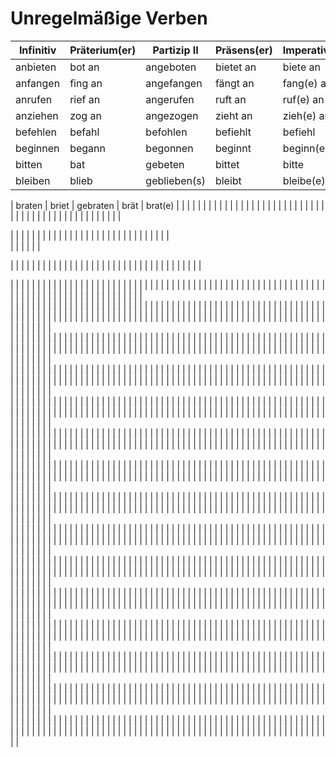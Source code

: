 # Unregelmäßige Verben

|**Infinitiv**|**Präterium(er)**|**Partizip II**|**Präsens(er)**|**Imperativ(du)**|   
|-------------|-----------------|---------------|---------------|-----------------|  
| anbieten    |   bot an        |  angeboten    |    bietet an  |    biete an     |   
|  anfangen           |    fing an             |    angefangen           |   fängt an            |  fang(e) an               |
|   anrufen          |     rief an            |      angerufen         |     ruft an          |      ruf(e) an           |
|    anziehen         |   zog an              |     angezogen          |    zieht an           |     zieh(e) an            |
|   befehlen          |    befahl             |    befohlen           |     befiehlt          |     befiehl            |
|   beginnen          |    begann             |    begonnen           |   beginnt            |        beginn(e)         |
|   bitten          |       bat          |     gebeten          |       bittet        |      bitte           |
|      bleiben       |   blieb              |     geblieben(s)          |   bleibt            |     bleibe(e)            |

|   braten          |    briet             |   gebraten            |    brät           |      brat(e)           |
|             |                 |               |               |                 |
|             |                 |               |               |                 |
|             |                 |               |               |                 |
|             |                 |               |               |                 |
|             |                 |               |               |                 |
|             |                 |               |               |                 |
|             |                 |               |               |                 |
|             |                 |               |               |                 |

|             |                 |               |               |                 |
|             |                 |               |               |                 |
|             |                 |               |               |                 |
|             |                 |               |               |                 |
|             |                 |               |               |                 |   
|             |                 |               |               |                 |

|             |                 |               |               |                 |
|             |                 |               |               |                 |
|             |                 |               |               |                 |
|             |                 |               |               |                 |
|             |                 |               |               |                 |
|             |                 |               |               |                 |

|             |                 |               |               |                 |
|             |                 |               |               |                 |
|             |                 |               |               |                 |
|             |                 |               |               |                 |
|             |                 |               |               |                 |
|             |                 |               |               |                 |
|             |                 |               |               |                 |
|             |                 |               |               |                 |
|             |                 |               |               |                 |
|             |                 |               |               |                 |
|             |                 |               |               |                 |
|             |                 |               |               |                 |
|             |                 |               |               |                 |
|             |                 |               |               |                 |   
|             |                 |               |               |                 |
|             |                 |               |               |                 |
|             |                 |               |               |                 |
|             |                 |               |               |                 |
|             |                 |               |               |                 |
|             |                 |               |               |                 |
|             |                 |               |               |                 |
|             |                 |               |               |                 |
|             |                 |               |               |                 |
|             |                 |               |               |                 |
|             |                 |               |               |                 |
|             |                 |               |               |                 |
|             |                 |               |               |                 |
|             |                 |               |               |                 |
|             |                 |               |               |                 |
|             |                 |               |               |                 |
|             |                 |               |               |                 |
|             |                 |               |               |                 |
|             |                 |               |               |                 |
|             |                 |               |               |                 |
|             |                 |               |               |                 |   
|             |                 |               |               |                 |
|             |                 |               |               |                 |
|             |                 |               |               |                 |
|             |                 |               |               |                 |
|             |                 |               |               |                 |
|             |                 |               |               |                 |
|             |                 |               |               |                 |
|             |                 |               |               |                 |
|             |                 |               |               |                 |
|             |                 |               |               |                 |
|             |                 |               |               |                 |
|             |                 |               |               |                 |
|             |                 |               |               |                 |
|             |                 |               |               |                 |
|             |                 |               |               |                 |
|             |                 |               |               |                 |
|             |                 |               |               |                 |
|             |                 |               |               |                 |
|             |                 |               |               |                 |
|             |                 |               |               |                 |
|             |                 |               |               |                 |   
|             |                 |               |               |                 |
|             |                 |               |               |                 |
|             |                 |               |               |                 |
|             |                 |               |               |                 |
|             |                 |               |               |                 |
|             |                 |               |               |                 |
|             |                 |               |               |                 |
|             |                 |               |               |                 |
|             |                 |               |               |                 |
|             |                 |               |               |                 |
|             |                 |               |               |                 |
|             |                 |               |               |                 |
|             |                 |               |               |                 |
|             |                 |               |               |                 |
|             |                 |               |               |                 |
|             |                 |               |               |                 |
|             |                 |               |               |                 |
|             |                 |               |               |                 |
|             |                 |               |               |                 |
|             |                 |               |               |                 |
|             |                 |               |               |                 |   
|             |                 |               |               |                 |
|             |                 |               |               |                 |
|             |                 |               |               |                 |
|             |                 |               |               |                 |
|             |                 |               |               |                 |
|             |                 |               |               |                 |
|             |                 |               |               |                 |
|             |                 |               |               |                 |
|             |                 |               |               |                 |
|             |                 |               |               |                 |
|             |                 |               |               |                 |
|             |                 |               |               |                 |
|             |                 |               |               |                 |
|             |                 |               |               |                 |
|             |                 |               |               |                 |
|             |                 |               |               |                 |
|             |                 |               |               |                 |
|             |                 |               |               |                 |
|             |                 |               |               |                 |
|             |                 |               |               |                 |
|             |                 |               |               |                 |   
|             |                 |               |               |                 |
|             |                 |               |               |                 |
|             |                 |               |               |                 |
|             |                 |               |               |                 |
|             |                 |               |               |                 |
|             |                 |               |               |                 |
|             |                 |               |               |                 |
|             |                 |               |               |                 |
|             |                 |               |               |                 |
|             |                 |               |               |                 |
|             |                 |               |               |                 |
|             |                 |               |               |                 |
|             |                 |               |               |                 |
|             |                 |               |               |                 |
|             |                 |               |               |                 |
|             |                 |               |               |                 |
|             |                 |               |               |                 |
|             |                 |               |               |                 |
|             |                 |               |               |                 |
|             |                 |               |               |                 |
|             |                 |               |               |                 |   
|             |                 |               |               |                 |
|             |                 |               |               |                 |
|             |                 |               |               |                 |
|             |                 |               |               |                 |
|             |                 |               |               |                 |
|             |                 |               |               |                 |
|             |                 |               |               |                 |
|             |                 |               |               |                 |
|             |                 |               |               |                 |
|             |                 |               |               |                 |
|             |                 |               |               |                 |
|             |                 |               |               |                 |
|             |                 |               |               |                 |
|             |                 |               |               |                 |
|             |                 |               |               |                 |
|             |                 |               |               |                 |
|             |                 |               |               |                 |
|             |                 |               |               |                 |
|             |                 |               |               |                 |
|             |                 |               |               |                 |
|             |                 |               |               |                 |   
|             |                 |               |               |                 |
|             |                 |               |               |                 |
|             |                 |               |               |                 |
|             |                 |               |               |                 |
|             |                 |               |               |                 |
|             |                 |               |               |                 |
|             |                 |               |               |                 |
|             |                 |               |               |                 |
|             |                 |               |               |                 |
|             |                 |               |               |                 |
|             |                 |               |               |                 |
|             |                 |               |               |                 |
|             |                 |               |               |                 |
|             |                 |               |               |                 |
|             |                 |               |               |                 |
|             |                 |               |               |                 |
|             |                 |               |               |                 |
|             |                 |               |               |                 |
|             |                 |               |               |                 |
|             |                 |               |               |                 |
|             |                 |               |               |                 |   
|             |                 |               |               |                 |
|             |                 |               |               |                 |
|             |                 |               |               |                 |
|             |                 |               |               |                 |
|             |                 |               |               |                 |
|             |                 |               |               |                 |
|             |                 |               |               |                 |
|             |                 |               |               |                 |
|             |                 |               |               |                 |
|             |                 |               |               |                 |
|             |                 |               |               |                 |
|             |                 |               |               |                 |
|             |                 |               |               |                 |
|             |                 |               |               |                 |
|             |                 |               |               |                 |
|             |                 |               |               |                 |
|             |                 |               |               |                 |
|             |                 |               |               |                 |
|             |                 |               |               |                 |
|             |                 |               |               |                 |
|             |                 |               |               |                 |   
|             |                 |               |               |                 |
|             |                 |               |               |                 |
|             |                 |               |               |                 |
|             |                 |               |               |                 |
|             |                 |               |               |                 |
|             |                 |               |               |                 |
|             |                 |               |               |                 |
|             |                 |               |               |                 |
|             |                 |               |               |                 |
|             |                 |               |               |                 |
|             |                 |               |               |                 |
|             |                 |               |               |                 |
|             |                 |               |               |                 |
|             |                 |               |               |                 |
|             |                 |               |               |                 |
|             |                 |               |               |                 |
|             |                 |               |               |                 |
|             |                 |               |               |                 |
|             |                 |               |               |                 |
|             |                 |               |               |                 |
|             |                 |               |               |                 |   
|             |                 |               |               |                 |
|             |                 |               |               |                 |
|             |                 |               |               |                 |
|             |                 |               |               |                 |
|             |                 |               |               |                 |
|             |                 |               |               |                 |
|             |                 |               |               |                 |
|             |                 |               |               |                 |
|             |                 |               |               |                 |
|             |                 |               |               |                 |
|             |                 |               |               |                 |
|             |                 |               |               |                 |
|             |                 |               |               |                 |
|             |                 |               |               |                 |
|             |                 |               |               |                 |
|             |                 |               |               |                 |
|             |                 |               |               |                 |
|             |                 |               |               |                 |
|             |                 |               |               |                 |
|             |                 |               |               |                 |
|             |                 |               |               |                 |   
|             |                 |               |               |                 |
|             |                 |               |               |                 |
|             |                 |               |               |                 |
|             |                 |               |               |                 |
|             |                 |               |               |                 |
|             |                 |               |               |                 |
|             |                 |               |               |                 |
|             |                 |               |               |                 |
|             |                 |               |               |                 |
|             |                 |               |               |                 |
|             |                 |               |               |                 |
|             |                 |               |               |                 |
|             |                 |               |               |                 |
|             |                 |               |               |                 |
|             |                 |               |               |                 |
|             |                 |               |               |                 |
|             |                 |               |               |                 |
|             |                 |               |               |                 |
|             |                 |               |               |                 |
|             |                 |               |               |                 |
|             |                 |               |               |                 |   
|             |                 |               |               |                 |
|             |                 |               |               |                 |
|             |                 |               |               |                 |
|             |                 |               |               |                 |
|             |                 |               |               |                 |
|             |                 |               |               |                 |
|             |                 |               |               |                 |
|             |                 |               |               |                 |
|             |                 |               |               |                 |
|             |                 |               |               |                 |
|             |                 |               |               |                 |
|             |                 |               |               |                 |
|             |                 |               |               |                 |
|             |                 |               |               |                 |
|             |                 |               |               |                 |
|             |                 |               |               |                 |
|             |                 |               |               |                 |
|             |                 |               |               |                 |
|             |                 |               |               |                 |
|             |                 |               |               |                 |
|             |                 |               |               |                 |   
|             |                 |               |               |                 |
|             |                 |               |               |                 |
|             |                 |               |               |                 |
|             |                 |               |               |                 |
|             |                 |               |               |                 |
|             |                 |               |               |                 |
|             |                 |               |               |                 |
|             |                 |               |               |                 |
|             |                 |               |               |                 |
|             |                 |               |               |                 |
|             |                 |               |               |                 |
|             |                 |               |               |                 |
|             |                 |               |               |                 |
|             |                 |               |               |                 |
|             |                 |               |               |                 |
|             |                 |               |               |                 |
|             |                 |               |               |                 |
|             |                 |               |               |                 |
|             |                 |               |               |                 |
|             |                 |               |               |                 |
|             |                 |               |               |                 |   
|             |                 |               |               |                 |
|             |                 |               |               |                 |
|             |                 |               |               |                 |
|             |                 |               |               |                 |
|             |                 |               |               |                 |
|             |                 |               |               |                 |
|             |                 |               |               |                 |
|             |                 |               |               |                 |
|             |                 |               |               |                 |
|             |                 |               |               |                 |
|             |                 |               |               |                 |
|             |                 |               |               |                 |
|             |                 |               |               |                 |
|             |                 |               |               |                 |
|             |                 |               |               |                 |
|             |                 |               |               |                 |
|             |                 |               |               |                 |
|             |                 |               |               |                 |
|             |                 |               |               |                 |
|             |                 |               |               |                 |
